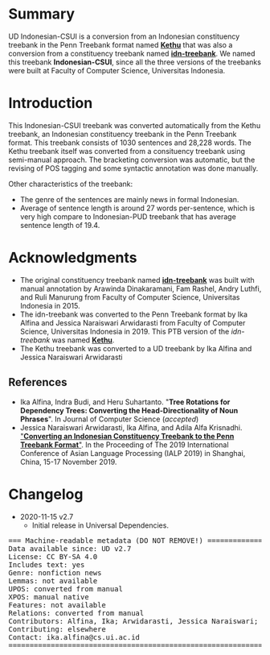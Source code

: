 # Summary

UD Indonesian-CSUI is a conversion from an Indonesian constituency treebank in the Penn Treebank format named [**Kethu**](https://github.com/ialfina/kethu) that was also a conversion from a constituency treebank named [**idn-treebank**](https://github.com/famrashel/idn-treebank). 
We named this treebank **Indonesian-CSUI**, since all the three versions of the treebanks were built at Faculty of Computer Science, Universitas Indonesia.


# Introduction

This Indonesian-CSUI treebank was converted automatically from the Kethu treebank, an Indonesian constituency treebank in the Penn Treebank format. This treebank consists of 1030 sentences and 28,228 words. The Kethu treebank itself was converted from a consituency treebank using semi-manual approach. The bracketing conversion was automatic, but the revising of POS tagging and some syntactic annotation was done manually.

Other characteristics of the treebank:
* The genre of the sentences are mainly news in formal Indonesian. 
* Average of sentence length is around 27 words per-sentence, which is very high compare to Indonesian-PUD treebank that has average sentence length of 19.4.


# Acknowledgments

* The original constituency treebank named [**idn-treebank**](https://github.com/famrashel/idn-treebank) was built with manual annotation by Arawinda Dinakaramani, Fam Rashel, Andry Luthfi, and Ruli Manurung from Faculty of Computer Science, Universitas Indonesia in 2015.
* The idn-treebank was converted to the Penn Treebank format by Ika Alfina and Jessica Naraiswari Arwidarasti from Faculty of Computer Science, Universitas Indonesia in 2019. This PTB version of the _idn-treebank_ was named [**Kethu**](https://github.com/ialfina/kethu).
* The Kethu treebank was converted to a UD treebank by Ika Alfina and Jessica Naraiswari Arwidarasti

## References
* Ika Alfina, Indra Budi, and Heru Suhartanto. "**Tree Rotations for Dependency Trees: Converting the Head-Directionality of Noun Phrases**". In Journal of Computer Science (_accepted_)
* Jessica Naraiswari Arwidarasti, Ika Alfina, and Adila Alfa Krisnadhi. ["**Converting an Indonesian Constituency Treebank to the Penn Treebank Format**"](https://ieeexplore.ieee.org/abstract/document/9037723). In the Proceeding of The 2019 International Conference of Asian Language Processing (IALP 2019) in Shanghai, China, 15-17 November 2019. 


# Changelog

* 2020-11-15 v2.7
  * Initial release in Universal Dependencies.


<pre>
=== Machine-readable metadata (DO NOT REMOVE!) ================================
Data available since: UD v2.7
License: CC BY-SA 4.0
Includes text: yes
Genre: nonfiction news
Lemmas: not available
UPOS: converted from manual
XPOS: manual native
Features: not available
Relations: converted from manual
Contributors: Alfina, Ika; Arwidarasti, Jessica Naraiswari;  Dinakaramani, Arawinda; Manurung, Ruli; Rashel, Fam; Luthfi, Andry 
Contributing: elsewhere
Contact: ika.alfina@cs.ui.ac.id
===============================================================================
</pre>
